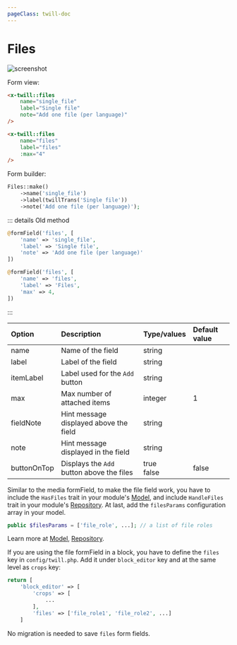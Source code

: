 ```yaml
---
pageClass: twill-doc
---
```


# Files

![screenshot](/docs/_media/files.png)

Form view:
```html
<x-twill::files 
    name="single_file" 
    label="Single file"
    note="Add one file (per language)" 
/>

<x-twill::files 
    name="files" 
    label="files" 
    :max="4" 
/>
```

Form builder:
```php
Files::make()
    ->name('single_file')
    ->label(twillTrans('Single file'))
    ->note('Add one file (per language)');
```

::: details Old method
```php
@formField('files', [
    'name' => 'single_file',
    'label' => 'Single file',
    'note' => 'Add one file (per language)'
])

@formField('files', [
    'name' => 'files',
    'label' => 'Files',
    'max' => 4,
])
```
:::

| Option      | Description                               | Type/values    | Default value |
|:------------|:------------------------------------------|:---------------|:--------------|
| name        | Name of the field                         | string         |               |
| label       | Label of the field                        | string         |               |
| itemLabel   | Label used for the `Add` button           | string         |               |
| max         | Max number of attached items              | integer        | 1             |
| fieldNote   | Hint message displayed above the field    | string         |               |
| note        | Hint message displayed in the field       | string         |               |
| buttonOnTop | Displays the `Add` button above the files | true<br/>false | false         |


Similar to the media formField, to make the file field work, you have to include the `HasFiles` trait in your module's [Model](/crud-modules/models.html), and include `HandleFiles` trait in your module's [Repository](/crud-modules/repositories.html). At last, add the `filesParams` configuration array in your model.
```php
public $filesParams = ['file_role', ...]; // a list of file roles
```

Learn more at [Model](/crud-modules/models.html), [Repository](/crud-modules/repositories.html).

If you are using the file formField in a block, you have to define the `files` key in `config/twill.php`. Add it under `block_editor` key and at the same level as `crops` key:
```php
return [
    'block_editor' => [
        'crops' => [
            ...
        ],
        'files' => ['file_role1', 'file_role2', ...]
    ]
```

No migration is needed to save `files` form fields.
